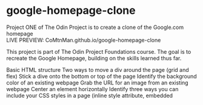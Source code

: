 # google-homepage-clone
Project ONE of The Odin Project is to create a clone of the Google.com homepage  
LIVE PREVIEW: CoMtnMan.github.io/google-homepage-clone

This project is part of The Odin Project Foundations course. The goal is to recreate the Google Homepage, building on the skills learned thus far.  

Basic HTML structure Two ways to move a div around the page (grid and flex) Stick a dive onto the bottom or top of the page Identify the background color of an existing webpage Grab the URL for an image from an existing webpage Center an element horizontally Identify three ways you can include your CSS styles in a page (inline style attribute, embedded <style> element and external element) Understand how to use classes and ids to target CSS at specific elements on the page Build a very basic form (even if it doesn't "go" anywhere)  

Project date: February 2021  

Assignment Easy Version: Build the Google.com homepage (the simple one with just a search box).  

Inside your project folder, create your index.html file  

Tips: DON’T BE A PERFECTIONIST! You’re just trying to make it look like google.com, not actually function like it and it doesn’t have to be spaced exactly the same way to the pixel. Any dropdown menus or form submissions or hover-highlighting should be ignored.  

USE GOOGLE! You’ll probably run into roadblocks where you can’t figure out how to do something so do what all good devs do… Google it! Now is a good time to set up the live server extension in VSCode, if you haven’t already.  

If you’re frustrated with trying to get buttons or inputs to style the way you want (for instance, they seem to just not respond to any styles), look into the CSS property -webkit-appearance: none; or -moz-appearance if you’re using Firefox.  

Here’s a link to the Google Logo just in case they temporarily replace it with a Doodle!  

Here’s a cached page of the Google home page for reference in case the original logo is not there. https://web.archive.org/web/20191130234759if_/https://www.google.com/  

Start with just putting the main elements on the page (the logo image and search form), then get them placed horizontally. You can either download the Google logo or link directly to its URL on the web in your  tag.  

Next do the navbar across the top, first building the content and then trying to position it. Check out how to build a horizontal CSS navbar if you’re lost.  

Finally, put in the footer, which should be very similar to the top navbar.  

In general, do as much on your own as you can before relying on the developer tools (or viewing the page’s source code) to help you along.  

Push your project to GitHub using the instructions above! Then consider sharing your project with the community by submitting a link to your repository in the Solutions section below.  

Difficult Version (optional): Build the Google.com search results page You should be able to reuse much of your code from before if you started with that project. Again, don’t worry about links to nowhere and forms that won’t submit and hard coding the search results (which you’ll have to do of course), just focus on placement and order of items on the page.  

Note: All the classes and id’s and names of elements that you inspect on Google’s home page are nonsensical strings (like). This is because the code was Minified (see the Wikipedia entry here), which removes or shortens unnecessary characters and names to help the page load faster. The HTML (or JavaScript or CSS) file will be smaller but the browser can still read it just fine.  
